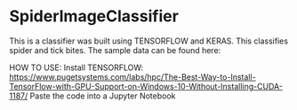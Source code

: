# SpiderImageClassifier
This is a classifier was built using TENSORFLOW and KERAS. This classifies spider and tick bites. 
The sample data can be found here: 

HOW TO USE:
Install TENSORFLOW:
https://www.pugetsystems.com/labs/hpc/The-Best-Way-to-Install-TensorFlow-with-GPU-Support-on-Windows-10-Without-Installing-CUDA-1187/
Paste the code into a Jupyter Notebook
